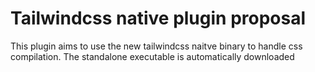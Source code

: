 # Tailwindcss native plugin proposal

This plugin aims to use the new tailwindcss naitve binary to handle css
compilation. The standalone executable is automatically downloaded
